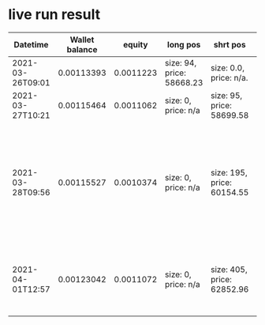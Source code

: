 # live run result
|    Datetime      | Wallet balance | equity     | long pos                   | shrt pos                   |      Comment     |
|------------------|:--------------:|------------|----------------------------|----------------------------|-----------------:|
| 2021-03-26T09:01 |   0.00113393   |  0.0011223 | size: 94, price: 58668.23  | size: 0.0, price: n/a.     | starting bot.    |
| 2021-03-27T10:21 |   0.00115464   |  0.0011062 | size: 0, price: n/a        | size: 95, price: 58699.58  | adg since start 1.75% |
| 2021-03-28T09:56 |   0.00115527   |  0.0010374 | size: 0, price: n/a        | size: 195, price: 60154.55  | adg since start 0.94%.  too bad there are no funding fees to collect in non-perpetual futures |
| 2021-04-01T12:57 |   0.00123042   |  0.0011072 | size: 0, price: n/a        | size: 405, price: 62852.96  | many manual long entries while short is stuck |
